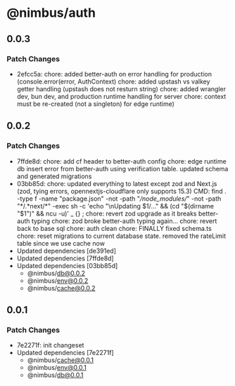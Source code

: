 # @nimbus/auth

## 0.0.3

### Patch Changes

- 2efcc5a: chore: added better-auth on error handling for production (console.error(error, AuthContext) chore: added
  upstash vs valkey getter handling (upstash does not resturn string) chore: added wrangler dev, bun dev, and production
  runtime handling for server chore: context must be re-created (not a singleton) for edge runtime)

## 0.0.2

### Patch Changes

- 7ffde8d: chore: add cf header to better-auth config chore: edge runtime db insert error from better-auth using
  verification table. updated schema and generated migrations
- 03bb85d: chore: updated everything to latest except zod and Next.js (zod, tying errors, opennextjs-cloudflare only
  supports 15.3) CMD: find . -type f -name "package.json" -not -path "_/node_modules/_" -not -path "*/.*next/\*" -exec
  sh -c 'echo "\nUpdating $1/..." && (cd "$(dirname "$1")" && ncu -u)' \_ {} \; chore: revert zod upgrade as it breaks
  better-auth typing chore: zod broke better-auth typing again... chore: revert back to base sql chore: auth clean
  chore: FINALLY fixed schema.ts chore: reset migrations to current database state. removed the rateLimit table since we
  use cache now
- Updated dependencies [de391ed]
- Updated dependencies [7ffde8d]
- Updated dependencies [03bb85d]
  - @nimbus/db@0.0.2
  - @nimbus/env@0.0.2
  - @nimbus/cache@0.0.2

## 0.0.1

### Patch Changes

- 7e2271f: init changeset
- Updated dependencies [7e2271f]
  - @nimbus/cache@0.0.1
  - @nimbus/env@0.0.1
  - @nimbus/db@0.0.1
